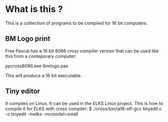# What is this ?
This is a colllection of programs to be compiled for 16 bit computers.

## BM Logo print ##
Free Pascal has a 16 bit 8086 cross compiler version that can be used like this from a conteporary computer:

ppcross8086.exe ibmlogo.pas

This will produce a 16 bit executable.

## Tiny editor ##
It compiles on Linux. It can be used in the ELKS Linux project.
This is how to compile it for ELKS with cross compiler:
$ ./cross/bin/ia16-elf-gcc tinyedit.c -o tinyedit -melks -mcmodel=small

